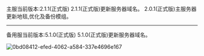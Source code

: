 主服当前版本:2.1.1(正式版)
2.1.1(正式版)更新服务器域名。
2.0.1(正式版)主服务器更新地毯,优化及备份模组。

---------------------------------------------

备用服当前版本:5.1.0(正式版)
5.1.0(正式版)更新服务器域名。

![0bd08412-efed-4062-a584-337e4696e167](https://github.com/user-attachments/assets/2e898731-af59-4acf-bd4d-c2adaad637b7)
